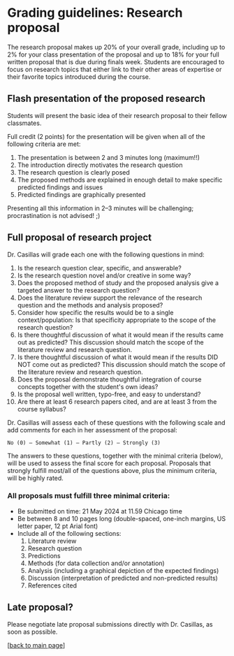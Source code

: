 # Grading guidelines: Research proposal

The research proposal makes up 20% of your overall grade, including up to 2% for your class presentation of the proposal and up to 18% for your full written proposal that is due during finals week. Students are encouraged to focus on research topics that either link to their other areas of expertise or their favorite topics introduced during the course.

## Flash presentation of the proposed research

Students will present the basic idea of their research proposal to their fellow classmates.

Full credit (2 points) for the presentation will be given when all of the following criteria are met:

1. The presentation is between 2 and 3 minutes long (maximum!!)
2. The introduction directly motivates the research question
3. The research question is clearly posed
4. The proposed methods are explained in enough detail to make specific predicted findings and issues
5. Predicted findings are graphically presented

Presenting all this information in 2–3 minutes will be challenging; procrastination is not advised! ;)


## Full proposal of research project

Dr. Casillas will grade each one with the following questions in mind:

1. Is the research question clear, specific, and answerable?
2. Is the research question novel and/or creative in some way?
3. Does the proposed method of study and the proposed analysis give a targeted answer to the research question?
4. Does the literature review support the relevance of the research question and the methods and analysis proposed?
5. Consider how specific the results would be to a single context/population: Is that specificity appropriate to the scope of the research question?
6. Is there thoughtful discussion of what it would mean if the results came out as predicted? This discussion should match the scope of the literature review and research question.
7. Is there thoughtful discussion of what it would mean if the results DID NOT come out as predicted? This discussion should match the scope of the literature review and research question.
8. Does the proposal demonstrate thoughtful integration of course concepts together with the student's own ideas?
9. Is the proposal well written, typo-free, and easy to understand?
10. Are there at least 6 research papers cited, and are at least 3 from the course syllabus?

Dr. Casillas will assess each of these questions with the following scale and add comments for each in her assessment of the proposal:

```No (0) — Somewhat (1) — Partly (2) — Strongly (3)```

The answers to these questions, together with the minimal criteria (below), will be used to assess the final score for each proposal. Proposals that strongly fulfill most/all of the questions above, plus the minimum criteria, will be highly rated.

### All proposals must fulfill three minimal criteria:
- Be submitted on time: 21 May 2024 at 11.59 Chicago time
- Be between 8 and 10 pages long (double-spaced, one-inch margins, US letter paper, 12 pt Arial font)
- Include all of the following sections:
    1. Literature review
    2. Research question
    3. Predictions
    4. Methods (for data collection and/or annotation)
    5. Analysis (including a graphical depiction of the expected findings)
    6. Discussion (interpretation of predicted and non-predicted results)
    7. References cited

## Late proposal?
Please negotiate late proposal submissions directly with Dr. Casillas, as soon as possible.

[[back to main page](../../casillas-devcommcomp-spring2024-syllabus/)]